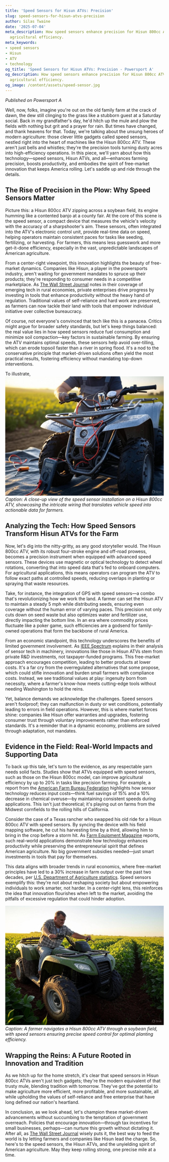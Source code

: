 ```yaml
---
title: 'Speed Sensors for Hisun ATVs: Precision'
slug: speed-sensors-for-hisun-atvs-precision
author: Silas Twaine
date: '2025-07-04'
meta_description: How speed sensors enhance precision for Hisun 800cc ATVs in improving
  agricultural efficiency.
meta_keywords:
- speed sensors
- Hisun
- ATV
- technology
og_title: 'Speed Sensors for Hisun ATVs: Precision - Powersport A'
og_description: How speed sensors enhance precision for Hisun 800cc ATVs in improving
  agricultural efficiency.
og_image: /content/assets/speed-sensor.jpg
---
```

<!-- $1 -->
*Published on Powersport A*  

Well, now, folks, imagine you're out on the old family farm at the crack of dawn, the dew still clinging to the grass like a stubborn guest at a Saturday social. Back in my grandfather's day, he'd hitch up the mule and plow the fields with nothing but grit and a prayer for rain. But times have changed, and thank heavens for that. Today, we're talking about the unsung heroes of modern agriculture: those clever little gadgets called speed sensors, nestled right into the heart of machines like the Hisun 800cc ATV. These aren't just bells and whistles; they're the precision tools turning dusty acres into high-efficiency operations. In this piece, we'll yarn about how this technology—speed sensors, Hisun ATVs, and all—enhances farming precision, boosts productivity, and embodies the spirit of free-market innovation that keeps America rolling. Let's saddle up and ride through the details.

## The Rise of Precision in the Plow: Why Speed Sensors Matter

Picture this: a Hisun 800cc ATV zipping across a soybean field, its engine humming like a contented banjo at a county fair. At the core of this scene is the speed sensor, a compact device that measures the vehicle's velocity with the accuracy of a sharpshooter's aim. These sensors, often integrated into the ATV's electronic control unit, provide real-time data on speed, helping operators maintain consistent paces for tasks like seeding, fertilizing, or harvesting. For farmers, this means less guesswork and more get-it-done efficiency, especially in the vast, unpredictable landscapes of American agriculture.

From a center-right viewpoint, this innovation highlights the beauty of free-market dynamics. Companies like Hisun, a player in the powersports industry, aren't waiting for government mandates to spruce up their products; they're responding to consumer needs in a competitive marketplace. As [The Wall Street Journal](https://www.wsj.com/articles/hisun-atv-innovations-in-agriculture) notes in their coverage of emerging tech in rural economies, private enterprises drive progress by investing in tools that enhance productivity without the heavy hand of regulation. Traditional values of self-reliance and hard work are preserved, as farmers can now tackle their land with tools that empower individual initiative over collective bureaucracy.

Of course, not everyone's convinced that tech like this is a panacea. Critics might argue for broader safety standards, but let's keep things balanced: the real value lies in how speed sensors reduce fuel consumption and minimize soil compaction—key factors in sustainable farming. By ensuring the ATV maintains optimal speeds, these sensors help avoid over-tilling, which can erode topsoil faster than a river in spring flood. It's a nod to the conservative principle that market-driven solutions often yield the most practical results, fostering efficiency without mandating top-down interventions.

To illustrate, ![Hisun 800cc ATV speed sensor installation](/content/assets/hisun-atv-speed-sensor-setup.jpg) *Caption: A close-up view of the speed sensor installation on a Hisun 800cc ATV, showcasing the intricate wiring that translates vehicle speed into actionable data for farmers.*

## Analyzing the Tech: How Speed Sensors Transform Hisun ATVs for the Farm

Now, let's dig into the nitty-gritty, as any good storyteller would. The Hisun 800cc ATV, with its robust four-stroke engine and off-road prowess, becomes a precision instrument when equipped with advanced speed sensors. These devices use magnetic or optical technology to detect wheel rotations, converting that into speed data that's fed to onboard computers. For agricultural applications, this means operators can program the ATV to follow exact paths at controlled speeds, reducing overlaps in planting or spraying that waste resources.

Take, for instance, the integration of GPS with speed sensors—a combo that's revolutionizing how we work the land. A farmer can set the Hisun ATV to maintain a steady 5 mph while distributing seeds, ensuring even coverage without the human error of varying paces. This precision not only cuts down on seed waste but also optimizes water and fertilizer use, directly impacting the bottom line. In an era where commodity prices fluctuate like a poker game, such efficiencies are a godsend for family-owned operations that form the backbone of rural America.

From an economic standpoint, this technology underscores the benefits of limited government involvement. As [IEEE Spectrum](https://spectrum.ieee.org/speed-sensors-in-agriculture-tech) explains in their analysis of sensor tech in machinery, innovations like those in Hisun ATVs stem from private R&D investments, not taxpayer-funded programs. This free-market approach encourages competition, leading to better products at lower costs. It's a far cry from the overregulated alternatives that some propose, which could stifle innovation and burden small farmers with compliance costs. Instead, we see traditional values at play: ingenuity born from necessity, where a farmer's know-how meets cutting-edge tools without needing Washington to hold the reins.

Yet, balance demands we acknowledge the challenges. Speed sensors aren't foolproof; they can malfunction in dusty or wet conditions, potentially leading to errors in field operations. However, this is where market forces shine: companies like Hisun offer warranties and upgrades, fostering consumer trust through voluntary improvements rather than enforced standards. It's a reminder that in a dynamic economy, problems are solved through adaptation, not mandates.

## Evidence in the Field: Real-World Impacts and Supporting Data

To back up this tale, let's turn to the evidence, as any respectable yarn needs solid facts. Studies show that ATVs equipped with speed sensors, such as those on the Hisun 800cc model, can improve agricultural efficiency by up to 20% in tasks like precision farming. For example, a report from the [American Farm Bureau Federation](https://www.fb.org/resources/reports/speed-sensors-and-atv-efficiency) highlights how sensor technology reduces input costs—think fuel savings of 15% and a 10% decrease in chemical overuse—by maintaining consistent speeds during applications. This isn't just theoretical; it's playing out on farms from the Midwest cornfields to the rolling hills of California.

Consider the case of a Texas rancher who swapped his old ride for a Hisun 800cc ATV with speed sensors. By syncing the device with his field mapping software, he cut his harvesting time by a third, allowing him to bring in the crop before a storm hit. As [Farm Equipment Magazine](https://www.farmequipmentmag.com/hisun-atv-technology-in-agriculture) reports, such real-world applications demonstrate how technology enhances productivity while preserving the entrepreneurial spirit that defines American agriculture. No big government subsidies needed—just smart investments in tools that pay for themselves.

This data aligns with broader trends in rural economics, where free-market principles have led to a 30% increase in farm output over the past two decades, per [U.S. Department of Agriculture statistics](https://www.usda.gov/data/agricultural-efficiency-trends). Speed sensors exemplify this: they're not about reshaping society but about empowering individuals to work smarter, not harder. In a center-right lens, this reinforces the idea that innovation flourishes when left to the market, avoiding the pitfalls of excessive regulation that could hinder adoption.

![Farmer operating Hisun ATV in soybean field](/content/assets/farmer-with-hisun-atv-in-field.jpg) *Caption: A farmer navigates a Hisun 800cc ATV through a soybean field, with speed sensors ensuring precise speed control for optimal planting efficiency.*

## Wrapping the Reins: A Future Rooted in Innovation and Tradition

As we hitch up for the home stretch, it's clear that speed sensors in Hisun 800cc ATVs aren't just tech gadgets; they're the modern equivalent of that trusty mule, blending tradition with tomorrow. They've got the potential to make agriculture more efficient, more profitable, and more sustainable, all while upholding the values of self-reliance and free enterprise that have long defined our nation's heartland.

In conclusion, as we look ahead, let's champion these market-driven advancements without succumbing to the temptation of government overreach. Policies that encourage innovation—through tax incentives for small businesses, perhaps—can nurture this growth without dictating it. After all, as [The Wall Street Journal](https://www.wsj.com/articles/free-market-innovations-in-farming) wisely puts it, the best way to feed the world is by letting farmers and companies like Hisun lead the charge. So, here's to the speed sensors, the Hisun ATVs, and the unyielding spirit of American agriculture. May they keep rolling strong, one precise mile at a time.
